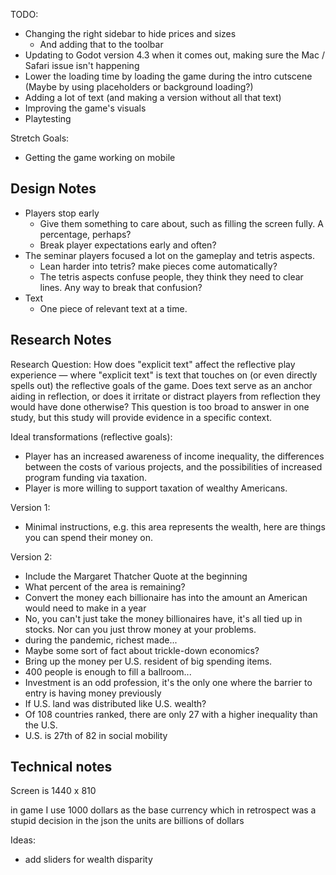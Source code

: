 TODO:

 - Changing the right sidebar to hide prices and sizes
   - And adding that to the toolbar
 - Updating to Godot version 4.3 when it comes out, making sure the Mac / Safari issue isn't happening
 - Lower the loading time by loading the game during the intro cutscene (Maybe by using placeholders or background loading?)
 - Adding a lot of text (and making a version without all that text)
 - Improving the game's visuals
 - Playtesting

Stretch Goals:

 - Getting the game working on mobile

Design Notes
------------

 - Players stop early
   - Give them something to care about, such as filling the screen fully. A percentage, perhaps?
   - Break player expectations early and often?
 - The seminar players focused a lot on the gameplay and tetris aspects.
   - Lean harder into tetris? make pieces come automatically?
   - The tetris aspects confuse people, they think they need to clear lines. Any way to break that confusion?
 - Text
   - One piece of relevant text at a time.

Research Notes
--------------

Research Question: How does "explicit text" affect the reflective play experience — where "explicit text" is text that touches on (or even directly spells out) the reflective goals of the game. Does text serve as an anchor aiding in reflection, or does it irritate or distract players from reflection they would have done otherwise? This question is too broad to answer in one study, but this study will provide evidence in a specific context.

Ideal transformations (reflective goals):

 - Player has an increased awareness of income inequality, the differences between the costs of various projects, and the possibilities of increased program funding via taxation.
 - Player is more willing to support taxation of wealthy Americans.

Version 1:

 - Minimal instructions, e.g. this area represents the wealth, here are things you can spend their money on. 

Version 2:

 - Include the Margaret Thatcher Quote at the beginning
 - What percent of the area is remaining?
 - Convert the money each billionaire has into the amount an American would need to make in a year
 - No, you can't just take the money billionaires have, it's all tied up in stocks. Nor can you just throw money at your problems.
 - during the pandemic, richest made...
 - Maybe some sort of fact about trickle-down economics?
 - Bring up the money per U.S. resident of big spending items.
 - 400 people is enough to fill a ballroom...
 - Investment is an odd profession, it's the only one where the barrier to entry is having money previously
 - If U.S. land was distributed like U.S. wealth?
 - Of 108 countries ranked, there are only 27 with a higher inequality than the U.S.
 - U.S. is 27th of 82 in social mobility


Technical notes
---------------

Screen is 1440 x 810

in game I use 1000 dollars as the base currency which in retrospect was a stupid decision
in the json the units are billions of dollars

Ideas:

 - add sliders for wealth disparity
